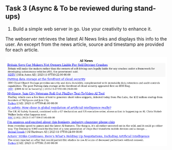 
## Task 3  (Async & To be reviewed during stand-ups)

1. Build a simple web server in go. Use your creativity to enhance it.

The webserver retrieves the latest AI News links and displays this info to the user.
An exceprt from the news article, source and timestamp are provided for each article.


![AI News screenshot](ai_news_screenshot.png)
